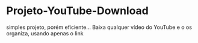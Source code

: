 # Projeto-YouTube-Download
 simples projeto, porém eficiente... Baixa qualquer vídeo do YouTube e o os organiza, usando apenas o link
